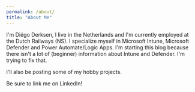 ```yaml
---
permalink: /about/
title: "About Me"
---
```



I'm Diégo Derksen, I live in the Netherlands and I'm currently employed at the Dutch Railways (NS). 
I specialize myself in Microsoft Intune, Microsoft Defender and Power Automate/Logic Apps. I'm starting this blog because there isn't a lot of (beginner) information about Intune and Defender. I'm trying to fix that.

I'll also be posting some of my hobby projects.

Be sure to link me on LinkedIn!